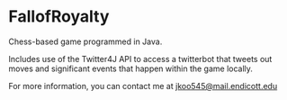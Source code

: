 # FallofRoyalty

Chess-based game programmed in Java.

Includes use of the Twitter4J API to access a twitterbot that tweets out moves and significant events that happen within the game locally.

For more information, you can contact me at jkoo545@mail.endicott.edu
